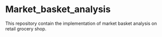 # Market_basket_analysis
This repository contain the implementation of market basket analysis on retail grocery shop.

